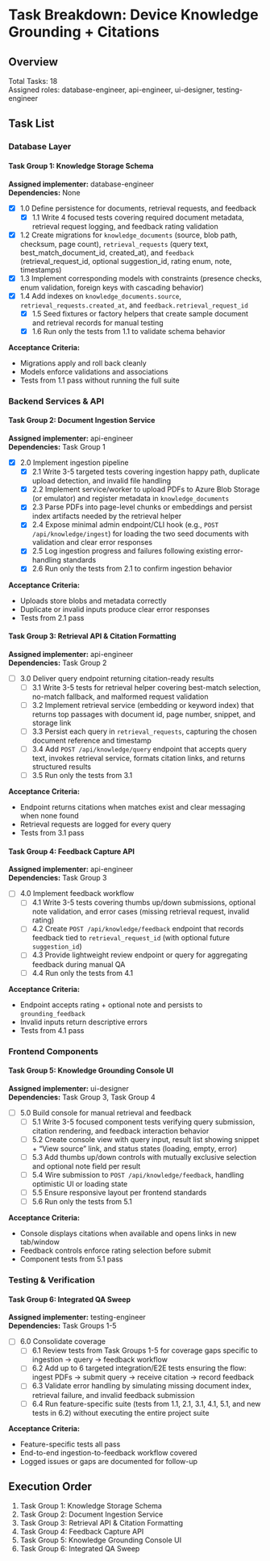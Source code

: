 # Task Breakdown: Device Knowledge Grounding + Citations

## Overview
Total Tasks: 18  
Assigned roles: database-engineer, api-engineer, ui-designer, testing-engineer

## Task List

### Database Layer

#### Task Group 1: Knowledge Storage Schema
**Assigned implementer:** database-engineer  
**Dependencies:** None

- [x] 1.0 Define persistence for documents, retrieval requests, and feedback
  - [x] 1.1 Write 4 focused tests covering required document metadata, retrieval request logging, and feedback rating validation
- [x] 1.2 Create migrations for `knowledge_documents` (source, blob path, checksum, page count), `retrieval_requests` (query text, best_match_document_id, created_at), and `feedback` (retrieval_request_id, optional suggestion_id, rating enum, note, timestamps)
- [x] 1.3 Implement corresponding models with constraints (presence checks, enum validation, foreign keys with cascading behavior)
- [x] 1.4 Add indexes on `knowledge_documents.source`, `retrieval_requests.created_at`, and `feedback.retrieval_request_id`
  - [x] 1.5 Seed fixtures or factory helpers that create sample document and retrieval records for manual testing
  - [x] 1.6 Run only the tests from 1.1 to validate schema behavior

**Acceptance Criteria:**
- Migrations apply and roll back cleanly
- Models enforce validations and associations
- Tests from 1.1 pass without running the full suite

### Backend Services & API

#### Task Group 2: Document Ingestion Service
**Assigned implementer:** api-engineer  
**Dependencies:** Task Group 1

- [x] 2.0 Implement ingestion pipeline
  - [x] 2.1 Write 3-5 targeted tests covering ingestion happy path, duplicate upload detection, and invalid file handling
  - [x] 2.2 Implement service/worker to upload PDFs to Azure Blob Storage (or emulator) and register metadata in `knowledge_documents`
  - [x] 2.3 Parse PDFs into page-level chunks or embeddings and persist index artifacts needed by the retrieval helper
  - [x] 2.4 Expose minimal admin endpoint/CLI hook (e.g., `POST /api/knowledge/ingest`) for loading the two seed documents with validation and clear error responses
  - [x] 2.5 Log ingestion progress and failures following existing error-handling standards
  - [x] 2.6 Run only the tests from 2.1 to confirm ingestion behavior

**Acceptance Criteria:**
- Uploads store blobs and metadata correctly
- Duplicate or invalid inputs produce clear error responses
- Tests from 2.1 pass

#### Task Group 3: Retrieval API & Citation Formatting
**Assigned implementer:** api-engineer  
**Dependencies:** Task Group 2

- [ ] 3.0 Deliver query endpoint returning citation-ready results
  - [ ] 3.1 Write 3-5 tests for retrieval helper covering best-match selection, no-match fallback, and malformed request validation
  - [ ] 3.2 Implement retrieval service (embedding or keyword index) that returns top passages with document id, page number, snippet, and storage link
  - [ ] 3.3 Persist each query in `retrieval_requests`, capturing the chosen document reference and timestamp
  - [ ] 3.4 Add `POST /api/knowledge/query` endpoint that accepts query text, invokes retrieval service, formats citation links, and returns structured results
  - [ ] 3.5 Run only the tests from 3.1

**Acceptance Criteria:**
- Endpoint returns citations when matches exist and clear messaging when none found
- Retrieval requests are logged for every query
- Tests from 3.1 pass

#### Task Group 4: Feedback Capture API
**Assigned implementer:** api-engineer  
**Dependencies:** Task Group 3

- [ ] 4.0 Implement feedback workflow
  - [ ] 4.1 Write 3-5 tests covering thumbs up/down submissions, optional note validation, and error cases (missing retrieval request, invalid rating)
  - [ ] 4.2 Create `POST /api/knowledge/feedback` endpoint that records feedback tied to `retrieval_request_id` (with optional future `suggestion_id`)
  - [ ] 4.3 Provide lightweight review endpoint or query for aggregating feedback during manual QA
  - [ ] 4.4 Run only the tests from 4.1

**Acceptance Criteria:**
- Endpoint accepts rating + optional note and persists to `grounding_feedback`
- Invalid inputs return descriptive errors
- Tests from 4.1 pass

### Frontend Components

#### Task Group 5: Knowledge Grounding Console UI
**Assigned implementer:** ui-designer  
**Dependencies:** Task Group 3, Task Group 4

- [ ] 5.0 Build console for manual retrieval and feedback
  - [ ] 5.1 Write 3-5 focused component tests verifying query submission, citation rendering, and feedback interaction behavior
  - [ ] 5.2 Create console view with query input, result list showing snippet + “View source” link, and status states (loading, empty, error)
  - [ ] 5.3 Add thumbs up/down controls with mutually exclusive selection and optional note field per result
  - [ ] 5.4 Wire submission to `POST /api/knowledge/feedback`, handling optimistic UI or loading state
  - [ ] 5.5 Ensure responsive layout per frontend standards
  - [ ] 5.6 Run only the tests from 5.1

**Acceptance Criteria:**
- Console displays citations when available and opens links in new tab/window
- Feedback controls enforce rating selection before submit
- Component tests from 5.1 pass

### Testing & Verification

#### Task Group 6: Integrated QA Sweep
**Assigned implementer:** testing-engineer  
**Dependencies:** Task Groups 1-5

- [ ] 6.0 Consolidate coverage
  - [ ] 6.1 Review tests from Task Groups 1-5 for coverage gaps specific to ingestion → query → feedback workflow
  - [ ] 6.2 Add up to 6 targeted integration/E2E tests ensuring the flow: ingest PDFs → submit query → receive citation → record feedback
  - [ ] 6.3 Validate error handling by simulating missing document index, retrieval failure, and invalid feedback submission
  - [ ] 6.4 Run feature-specific suite (tests from 1.1, 2.1, 3.1, 4.1, 5.1, and new tests in 6.2) without executing the entire project suite

**Acceptance Criteria:**
- Feature-specific tests all pass
- End-to-end ingestion-to-feedback workflow covered
- Logged issues or gaps are documented for follow-up

## Execution Order
1. Task Group 1: Knowledge Storage Schema
2. Task Group 2: Document Ingestion Service
3. Task Group 3: Retrieval API & Citation Formatting
4. Task Group 4: Feedback Capture API
5. Task Group 5: Knowledge Grounding Console UI
6. Task Group 6: Integrated QA Sweep
